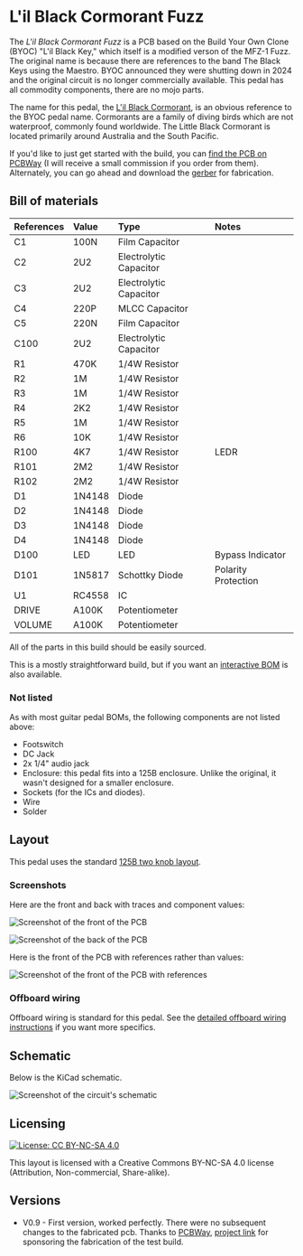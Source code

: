 # L'il Black Cormorant Fuzz

The *L'il Black Cormorant Fuzz* is a PCB based on the Build Your Own Clone (BYOC) "L'il Black Key," which itself is a modified verson of the MFZ-1 Fuzz. The original name is because there are references to the band The Black Keys using the Maestro. BYOC announced they were shutting down in 2024 and the original circuit is no longer commercially available. This pedal has all commodity components, there are no mojo parts.

The name for this pedal, the [L'il Black Cormorant](https://ebird.org/species/libcor1), is an obvious reference to the BYOC pedal name. Cormorants are a family of diving birds which are not waterproof, commonly found worldwide. The Little Black Cormorant is located primarily around Australia and the South Pacific.

If you'd like to just get started with the build, you can [find the PCB on PCBWay](https://www.pcbway.com/project/shareproject/L_il_Black_Cormorant_PCB_a7334241.html) (I will receive a small commission if you order from them). Alternately, you can go ahead and download the [gerber](https://github.com/RWLPedal/music-pcbs/raw/refs/heads/main/LilBlackCormorantFuzz/gerber.zip) for fabrication.

## Bill of materials


| References | Value  | Type                   | Notes               |
| :--------- | :----- | :--------------------- | :------------------ |
| C1         | 100N   | Film Capacitor         |                     |
| C2         | 2U2    | Electrolytic Capacitor |                     |
| C3         | 2U2    | Electrolytic Capacitor |                     |
| C4         | 220P   | MLCC Capacitor         |                     |
| C5         | 220N   | Film Capacitor         |                     |
| C100       | 2U2    | Electrolytic Capacitor |                     |
| R1         | 470K   | 1/4W Resistor          |                     |
| R2         | 1M     | 1/4W Resistor          |                     |
| R3         | 1M     | 1/4W Resistor          |                     |
| R4         | 2K2    | 1/4W Resistor          |                     |
| R5         | 1M     | 1/4W Resistor          |                     |
| R6         | 10K    | 1/4W Resistor          |                     |
| R100       | 4K7    | 1/4W Resistor          | LEDR                |
| R101       | 2M2    | 1/4W Resistor          |                     |
| R102       | 2M2    | 1/4W Resistor          |                     |
| D1         | 1N4148 | Diode                  |                     |
| D2         | 1N4148 | Diode                  |                     |
| D3         | 1N4148 | Diode                  |                     |
| D4         | 1N4148 | Diode                  |                     |
| D100       | LED    | LED                    | Bypass Indicator    |
| D101       | 1N5817 | Schottky Diode         | Polarity Protection |
| U1         | RC4558 | IC                     |                     |
| DRIVE      | A100K  | Potentiometer          |                     |
| VOLUME     | A100K  | Potentiometer          |                     |

All of the parts in this build should be easily sourced.

This is a mostly straightforward build, but if you want an [interactive BOM](https://html-preview.github.io/?url=https://github.com/RWLPedal/music-pcbs/blob/main/LilBlackCormorantFuzz/interactive_bom.html) is also available.

### Not listed

As with most guitar pedal BOMs, the following components are not listed above:

* Footswitch
* DC Jack
* 2x 1/4" audio jack
* Enclosure: this pedal fits into a 125B enclosure. Unlike the original, it wasn't designed for a smaller enclosure.
* Sockets (for the ICs and diodes).
* Wire
* Solder

## Layout

This pedal uses the standard [125B two knob layout](https://github.com/RWLPedal/music-pcbs/blob/main/instructions/DRILLING.md).

### Screenshots

Here are the front and back with traces and component values:

![Screenshot of the front of the PCB](images/pcb_front.png?raw=true)

![Screenshot of the back of the PCB](images/pcb_back.png?raw=true)

Here is the front of the PCB with references rather than values:

![Screenshot of the front of the PCB with references](images/pcb_references.png?raw=true)

### Offboard wiring

Offboard wiring is standard for this pedal. See the [detailed offboard wiring instructions](https://github.com/RWLPedal/music-pcbs/blob/main/instructions/WIRING.md) if you want more specifics.

## Schematic

Below is the KiCad schematic.

![Screenshot of the circuit's schematic](images/schematic.png?raw=true)

## Licensing

[![License: CC BY-NC-SA 4.0](https://licensebuttons.net/l/by-nc-sa/4.0/80x15.png)](https://creativecommons.org/licenses/by-nc-sa/4.0/)

This layout is licensed with a Creative Commons BY-NC-SA 4.0 license (Attribution, Non-commercial, Share-alike).

## Versions

* V0.9 - First version, worked perfectly. There were no subsequent changes to the fabricated pcb. Thanks to [PCBWay](https://www.pcbway.com/), [project link](https://www.pcbway.com/project/shareproject/L_il_Black_Cormorant_PCB_a7334241.html) for sponsoring the fabrication of the test build.
